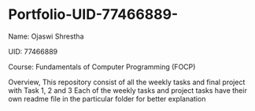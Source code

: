 # Portfolio-UID-77466889-

Name: Ojaswi Shrestha

UID: 77466889

Course: Fundamentals of Computer Programming (FOCP)

Overview, This repository consist of all the weekly tasks and final project with Task 1, 2 and 3 
Each of the weekly tasks and project tasks have their own readme file in the particular folder for better explanation
